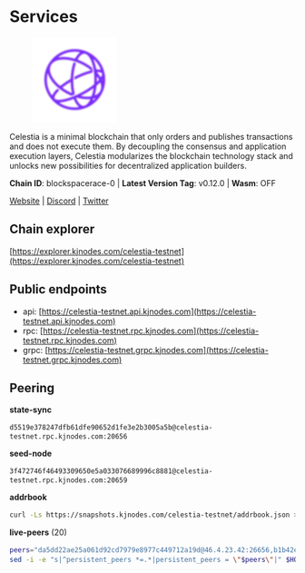 # Services

<figure><img src="https://raw.githubusercontent.com/kj89/cosmos-images/main/logos/celestia.png" width="150" alt=""><figcaption></figcaption></figure>

Celestia is a minimal blockchain that only orders and publishes transactions and  does not execute them. By decoupling the consensus and application execution layers,  Celestia modularizes the blockchain technology stack and unlocks new possibilities  for decentralized application builders.

**Chain ID**: blockspacerace-0 | **Latest Version Tag**: v0.12.0 | **Wasm**: OFF

[Website](https://celestia.org) | [Discord](https://discord.gg/celestiacommunity) | [Twitter](https://twitter.com/CelestiaOrg)




## Chain explorer
[https://explorer.kjnodes.com/celestia-testnet](https://explorer.kjnodes.com/celestia-testnet)

## Public endpoints

* api: [https://celestia-testnet.api.kjnodes.com](https://celestia-testnet.api.kjnodes.com)
* rpc: [https://celestia-testnet.rpc.kjnodes.com](https://celestia-testnet.rpc.kjnodes.com)
* grpc: [https://celestia-testnet.grpc.kjnodes.com](https://celestia-testnet.grpc.kjnodes.com)

## Peering

**state-sync**

```text
d5519e378247dfb61dfe90652d1fe3e2b3005a5b@celestia-testnet.rpc.kjnodes.com:20656
```

**seed-node**

```text
3f472746f46493309650e5a033076689996c8881@celestia-testnet.rpc.kjnodes.com:20659
```

**addrbook**
```bash
curl -Ls https://snapshots.kjnodes.com/celestia-testnet/addrbook.json > $HOME/.celestia-app/config/addrbook.json
```

**live-peers** (20)
```bash
peers="da5dd22ae25a061d92cd7979e8977c449712a19d@46.4.23.42:26656,b1b42ed03d101f8d0225b9796bfc9b628a2418c7@104.248.129.29:26656,3e3d0887865ca6feaf7e99a50dbfb41e591a9781@141.94.138.48:26688,94b63fddfc78230f51aeb7ac34b9fb86bd042a77@46.4.53.94:30582,384266dddab82417fb12ac44a9bdd36578a9cf0c@185.255.131.173:26656,d5519e378247dfb61dfe90652d1fe3e2b3005a5b@65.109.68.190:20656,02c88d98245ec8b06546f6b19866b758f2df2c6e@95.217.194.249:26656,5d02fa37f0fe3f198b3fdcea78b8961d04425b5d@185.227.135.173:26656,b937814a2ddd889a9a72aaf48d013a47f98721ee@217.160.39.214:26656,1f05828ec9264cfa83454b0176414006bd40dce3@162.19.171.122:26656,a1a3fa715c6bc4257613cfbdec06e7d9a0e1edee@65.108.134.175:26656,7a89c8c63ee0a305d236eabb435ea54f1c08d3dd@125.143.190.194:17002,2b8f5b788108c593378ce0dad8faff180b854cb4@185.56.139.86:26656,9fd9275b49d478bf8352dc160dc0e9a184011098@217.182.194.152:26656,68a87c501de64b9259a0023d20fb805dff89082e@13.58.18.103:31380,ebf8c82dd6bc37aebcc38f5bff61593d9e3ca370@65.21.163.230:26656,ed878d106169c4ac694f571d78b99d8abfe29b33@149.102.130.59:26656,a86db178fbf5f9072b1bd0df465b947c5bb715e1@142.165.207.19:46656,f9e950870eccdb40e2386896d7b6a7687a103c99@88.99.219.120:43656,dee24c88c902ae0b117141f3b1e696b5c92d8e51@57.128.74.73:26656"
sed -i -e "s|^persistent_peers *=.*|persistent_peers = \"$peers\"|" $HOME/.celestia-app/config/config.toml
```
